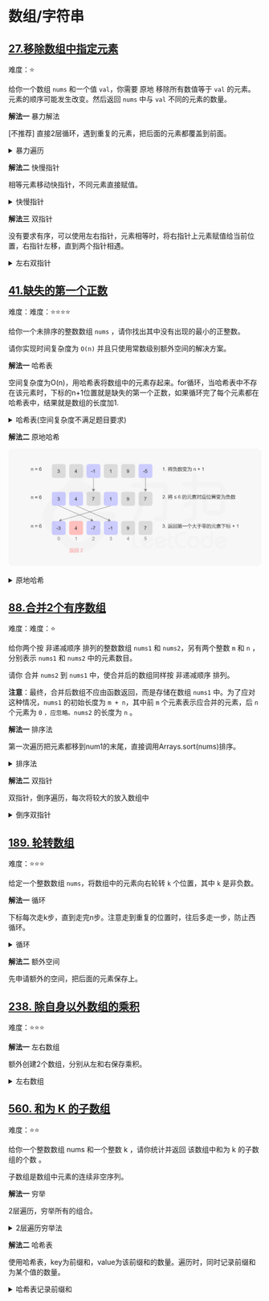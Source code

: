 # 数组/字符串


## [27.移除数组中指定元素](https://leetcode.cn/problems/remove-element/description/)

难度：⭐️

给你一个数组 `nums` 和一个值 `val`，你需要 原地 移除所有数值等于 `val` 的元素。元素的顺序可能发生改变。然后返回 `nums` 中与 `val` 不同的元素的数量。

**解法一** 暴力解法

[不推荐] 直接2层循环，遇到重复的元素，把后面的元素都覆盖到前面。

<details>
  <summary>暴力遍历</summary>
  ```java
    public int removeElement(int[] nums, int val) {
        int k = 0;
        for (int i = 0; i < nums.length - k;) {
            if (nums[i] != val) {
                i++;
                continue;
            }
            k++;
            for (int j = i; j < nums.length - 1; j++) {
                nums[j] = nums[j + 1];
            }
        }
        return nums.length - k;
    }
  ```
</details>

**解法二** 快慢指针

相等元素移动快指针，不同元素直接赋值。

<details>
  <summary>快慢指针</summary>
  ```java
    public int removeElement(int[] nums, int val) {
        int slow = 0;
        int fast = 0;
        int k = 0;
        while (fast < nums.length) {
            if (nums[fast] == val) {
                fast++;
            } else {
                nums[slow] = nums[fast];
                slow++;
                fast++;
                k++;
            }
        }
        return k;
    }
  ```
</details>

**解法三** 双指针

没有要求有序，可以使用左右指针，元素相等时，将右指针上元素赋值给当前位置，右指针左移，直到两个指针相遇。

<details>
  <summary>左右双指针</summary>
  ```java
    public int removeElement(int[] nums, int val) {
        int left = 0;
        int right = nums.length;
        int k = 0;
        while (left < right) {
            if (nums[left] == val) {
                nums[left] = nums[right - 1];
                right--;
            } else {
                k++;
                left++;
            }
        }
        return k;
    }
  ```
</details>



## [41.缺失的第一个正数](https://leetcode.cn/problems/first-missing-positive)

难度：难度：⭐️⭐️⭐️⭐️

给你一个未排序的整数数组 `nums` ，请你找出其中没有出现的最小的正整数。

请你实现时间复杂度为 `O(n)` 并且只使用常数级别额外空间的解决方案。

**解法一** 哈希表

空间复杂度为O(n)，用哈希表将数组中的元素存起来。for循环，当哈希表中不存在该元素时，下标的n+1位置就是缺失的第一个正数，如果循环完了每个元素都在哈希表中，结果就是数组的长度加1.

<details>
  <summary>哈希表(空间复杂度不满足题目要求)</summary>

  ```java
    public int firstMissingPositive(int[] nums) {
        Set<Integer> set = new HashSet<>();
        for (int n : nums) {
            set.add(n);
        }
        for (int i = 0; i < nums.length; i++) {
            if (!set.contains(i + 1)) {
                return i + 1;
            }
        }
        return nums.length + 1;
    }
  ```
</details>

**解法二** 原地哈希

![图解](../../../../img/first_missing_positive.png)

<details>
  <summary>原地哈希</summary>

  ```java
  public int firstMissingPositive(int[] nums) {
        int n = nums.length;
        // 把所有的负数都变成正数
        for (int i = 0; i < n; i++) {
            if (nums[i] <= 0) {
                nums[i] = 1 + n;
            }
        }
        // 对于小于n的数，将nums[n]设置成负数，那么没有设置的数字，就是缺失的正数
        // 相当于变相建立了一个哈希表 <num, index>
        for (int i = 0; i < n; i++) {
            int num = Math.abs(nums[i]);
            if (num <= n) {
                nums[num - 1] = -Math.abs(nums[num - 1]);
            }
        }
        // 遍历数组，找到第一个正数，下标即为缺失的正数
        for (int i = 0; i < n; i++) {
            if (nums[i] > 0) {
                return i + 1;
            }
        }
        return n + 1;
    }
  ```
</details>

## [88.合并2个有序数组](https://leetcode.cn/problems/merge-sorted-array/description)

难度：难度：⭐️

给你两个按 非递减顺序 排列的整数数组 `nums1` 和 `nums2`，另有两个整数 `m` 和 `n` ，分别表示 `nums1` 和 `nums2` 中的元素数目。

请你 合并 `nums2` 到 `nums1` 中，使合并后的数组同样按 非递减顺序 排列。

**注意**：最终，合并后数组不应由函数返回，而是存储在数组 `nums1` 中。为了应对这种情况，`nums1` 的初始长度为 `m + n`，其中前 `m` 个元素表示应合并的元素，后 `n` 个元素为 `0` `，应忽略。nums2` 的长度为 `n` 。

**解法一**  排序法 

第一次遍历把元素都移到num1的末尾，直接调用Arrays.sort(nums)排序。

<details>
  <summary>排序法</summary>
  ```java
    public void merge(int[] nums1, int m, int[] nums2, int n) {
        for (int i = 0; i < n; i++) {
            nums1[m + i] = nums2[i];
        }
        Arrays.sort(nums1);
    }
  ```
</details>

**解法二**  双指针

双指针，倒序遍历，每次将较大的放入数组中

<details>
  <summary>倒序双指针</summary>

  ```java
    public void merge(int[] nums1, int m, int[] nums2, int n) {
        for (int i = m + n - 1; i >= 0; i--) {
            if (n == 0) {
                break;
            }
            if (m > 0 && nums1[m - 1] > nums2[n - 1]) {
                nums1[i] = nums1[m - 1];
                m--;
            } else {
                nums1[i] = nums2[n - 1];
                n--;
            }
        }
    }
  ```
</details>


## [189. 轮转数组](https://leetcode.cn/problems/rotate-array)

难度：⭐️⭐️⭐️

给定一个整数数组 `nums`，将数组中的元素向右轮转 `k` 个位置，其中 `k` 是非负数。

**解法一** 循环

下标每次走k步，直到走完n步。注意走到重复的位置时，往后多走一步，防止西循环。

<details>
  <summary>循环</summary>

  ```java
    public void rotate(int[] nums, int k) {
        int n = nums.length;
        k = k % n;
        if (k == 0) {
            return;
        }
        int count = 0;
        int v = nums[0];
        int p = 0;
        int start = 0;
        while (count < n) {
            int next = (p + k) % n;
            int nextValue = nums[next];
            nums[next] = v;
            v = nextValue;
            p = next;
            if (p == start) {
                start++;
                p++;
                v = nums[p];
            }
            count++;
        }
    }
  ```
</details>

**解法二** 额外空间

先申请额外的空间，把后面的元素保存上。

## [238. 除自身以外数组的乘积](https://leetcode.cn/problems/product-of-array-except-self)

难度：⭐️⭐️⭐️

**解法一** 左右数组

额外创建2个数组，分别从左和右保存乘积。

<details>
  <summary>左右数组</summary>

  ```java
  public int[] productExceptSelf(int[] nums) {
        int n = nums.length;
        int[] left = new int[n];
        int[] right = new int[n];
        left[0] = nums[0];
        right[n - 1] = nums[n - 1];
        for (int i = 1; i < n; i++) {
            left[i] = nums[i] * left[i - 1];
            right[n - i - 1] = nums[n - i - 1] * right[n - i];
        }
        int[] result = new int[n];
        for (int i = 0; i < n; i++) {
            int l = 1;
            int r = 1;
            if (i > 0) {
                l = left[i - 1];
            }
            if (i < n - 1) {
                r = right[i + 1];
            }
            result[i] = l * r;
        }
        return result;
    }
  ```
</details>

## [560. 和为 K 的子数组](https://leetcode.cn/problems/subarray-sum-equals-k)

难度：⭐️⭐️

给你一个整数数组 nums 和一个整数 k ，请你统计并返回 该数组中和为 k 的子数组的个数 。

子数组是数组中元素的连续非空序列。

**解法一** 穷举

2层遍历，穷举所有的组合。

<details>
  <summary>2层遍历穷举法</summary>
  ```Java
  public int subarraySum(int[] nums, int k) {
        int ret = 0;
        for (int i = 0; i < nums.length; i++) {
            int sum = 0;
            for (int j = i; j < nums.length; j++) {
                sum += nums[j];
                if (sum == k) {
                    ret++;
                }
            }
        }
        return ret;
    }
  ```

</details>


**解法二** 哈希表  

使用哈希表，key为前缀和，value为该前缀和的数量。遍历时，同时记录前缀和为某个值的数量。

<details>
  <summary>哈希表记录前缀和</summary>
  ```Java
  public int subarraySum(int[] nums, int k) {
        // <sum, count>
        Map<Integer, Integer> map = new HashMap<>();
        map.put(0, 1);
        int count = 0;
        int sum = 0;
        for (int i = 0; i < nums.length; i++) {
            sum += nums[i];
            if (map.containsKey(sum - k)) {
                count += map.get(sum - k);
            }
            map.put(sum, map.getOrDefault(sum, 0) + 1);
        }
        return count;
    }
  ```

</details>